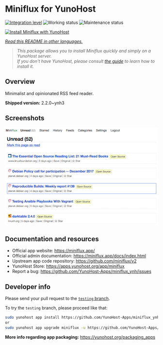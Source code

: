 <!--
N.B.: This README was automatically generated by <https://github.com/YunoHost/apps/tree/master/tools/readme_generator>
It shall NOT be edited by hand.
-->

# Miniflux for YunoHost

[![Integration level](https://dash.yunohost.org/integration/miniflux.svg)](https://ci-apps.yunohost.org/ci/apps/miniflux/) ![Working status](https://ci-apps.yunohost.org/ci/badges/miniflux.status.svg) ![Maintenance status](https://ci-apps.yunohost.org/ci/badges/miniflux.maintain.svg)

[![Install Miniflux with YunoHost](https://install-app.yunohost.org/install-with-yunohost.svg)](https://install-app.yunohost.org/?app=miniflux)

*[Read this README in other languages.](./ALL_README.md)*

> *This package allows you to install Miniflux quickly and simply on a YunoHost server.*  
> *If you don't have YunoHost, please consult [the guide](https://yunohost.org/install) to learn how to install it.*

## Overview

Minimalist and opinionated RSS feed reader.

**Shipped version:** 2.2.0~ynh3

## Screenshots

![Screenshot of Miniflux](./doc/screenshots/overview.png)

## Documentation and resources

- Official app website: <https://miniflux.app/>
- Official admin documentation: <https://miniflux.app/docs/index.html>
- Upstream app code repository: <https://github.com/miniflux/v2>
- YunoHost Store: <https://apps.yunohost.org/app/miniflux>
- Report a bug: <https://github.com/YunoHost-Apps/miniflux_ynh/issues>

## Developer info

Please send your pull request to the [`testing` branch](https://github.com/YunoHost-Apps/miniflux_ynh/tree/testing).

To try the `testing` branch, please proceed like that:

```bash
sudo yunohost app install https://github.com/YunoHost-Apps/miniflux_ynh/tree/testing --debug
or
sudo yunohost app upgrade miniflux -u https://github.com/YunoHost-Apps/miniflux_ynh/tree/testing --debug
```

**More info regarding app packaging:** <https://yunohost.org/packaging_apps>
